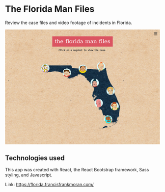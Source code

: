 # The Florida Man Files

Review the case files and video footage of incidents in Florida.

<img src="florida-man-home.png" alt="The Florida Man Files Home Page" />

## Technologies used

This app was created with React, the React Bootstrap framework, Sass styling, and Javascript.

Link: https://florida.francisfrankmoran.com/

